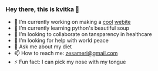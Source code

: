 ### Hey there, this is kvitka 🌸

<!--
**zesameri/zesameri** is a ✨ _special_ ✨ repository because its `README.md` (this file) appears on your GitHub profile.
-->

- 🔭 I’m currently working on making a [cool](https://www.youtube.com/watch?v=923uTY2q71I) [webite](https://zesameri.github.io)
- 🌱 I’m currently learning python's beautiful soup
- 👯 I’m looking to collaborate on tansparency in healthcare
- 🤔 I’m looking for help with world peace
- 💬 Ask me about my diet
- 📫 How to reach me: zesameri@gmail.com
- ⚡ Fun fact: I can pick my nose with my tongue

